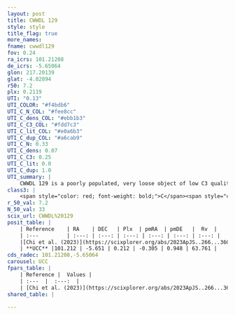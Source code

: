 ```yaml
---
layout: post
title: CWWDL 129
style: style
title_flag: true
more_names: 
fname: cwwdl129
fov: 0.24
ra_icrs: 101.21208
de_icrs: -5.65064
glon: 217.20139
glat: -4.02894
r50: 7.2
plx: 0.2119
UTI: "0.13"
UTI_COLOR: "#f4bdb6"
UTI_C_N_COL: "#fee8cc"
UTI_C_dens_COL: "#ebb1b3"
UTI_C_C3_COL: "#fdd7c3"
UTI_C_lit_COL: "#e0a6b3"
UTI_C_dup_COL: "#a6cab9"
UTI_C_N: 0.33
UTI_C_dens: 0.07
UTI_C_C3: 0.25
UTI_C_lit: 0.0
UTI_C_dup: 1.0
UTI_summary: |
    CWWDL 129 is a poorly populated, very loose object of low C3 quality. It was recently reported in the literature.
class3: |
    <span style="color: red; font-weight: bold;">C</span><span style="color: red; font-weight: bold;">C</span>
r_50_val: 7.2
N_50_val: 33
scix_url: CWWDL%20129
posit_table: |
    | Reference    | RA    | DEC   | Plx  | pmRA  | pmDE   |  Rv  |
    | :---         | :---: | :---: | :---: | :---: | :---: | :---: |
    |[Chi et al. (2023)](https://scixplorer.org/abs/2023ApJS..266...36C) | 101.188 | -5.651 | 0.243 | -0.337 | 0.993 | 53.731 |
    | **UCC** |101.212 | -5.651 | 0.212 | -0.305 | 0.948 | 63.761 | 
cds_radec: 101.21208,-5.65064
carousel: UCC
fpars_table: |
    | Reference |  Values |
    | :---  |  :---:  |
    | [Chi et al. (2023)](https://scixplorer.org/abs/2023ApJS..266...36C) | `logAge=8.24, Z=-0.58` |
shared_table: |
    
---
```

